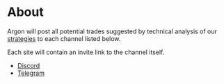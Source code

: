 # About

Argon will post all potential trades suggested by technical analysis of our [strategies](../strategies/Index.md) to each channel listed below.

Each site will contain an invite link to the channel itself.

* [Discord](Discord.md)
* [Telegram](Telegram.md)

